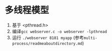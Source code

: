 # 多线程模型

1. 基于 <pthread.h>
2. 编译`gcc webserver.c -o webserver -lpthread`
3. 运行 `./webserver 8181 myapp` (参考`multi-process/readmeaboutdirectory.md`)


